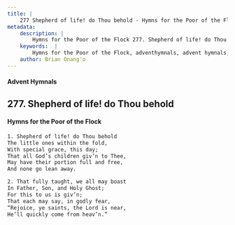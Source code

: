 ```yaml
---
title: |
    277 Shepherd of life! do Thou behold - Hymns for the Poor of the Flock
metadata:
    description: |
        Hymns for the Poor of the Flock 277. Shepherd of life! do Thou behold. Shepherd of life! do Thou behold  The little ones within the fold, With special grace, this day; That all God’s children giv’n to Thee,  May have their portion full and free,  And none go lean away. 
    keywords:  |
        Hymns for the Poor of the Flock, adventhymnals, advent hymnals, Shepherd of life! do Thou behold, Shepherd of life! do Thou behold , 
    author: Brian Onang'o
---
```


#### Advent Hymnals
## 277. Shepherd of life! do Thou behold
####  Hymns for the Poor of the Flock

```txt
1. Shepherd of life! do Thou behold 
The little ones within the fold,
With special grace, this day;
That all God’s children giv’n to Thee, 
May have their portion full and free, 
And none go lean away.

2. That fully taught, we all may boast 
In Father, Son, and Holy Ghost;
For this to us is giv’n;
That each may say, in godly fear,
“Rejoice, ye saints, the Lord is near,
He’ll quickly come from heav’n.”
```